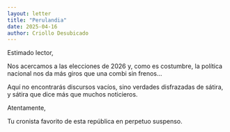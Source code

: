 ```yaml
---
layout: letter
title: "Perulandia"
date: 2025-04-16
author: Criollo Desubicado
---
```


Estimado lector,

Nos acercamos a las elecciones de 2026 y, como es costumbre, la política nacional nos da más giros que una combi sin frenos...

Aquí no encontrarás discursos vacíos, sino verdades disfrazadas de sátira, y sátira que dice más que muchos noticieros.

Atentamente,

Tu cronista favorito de esta república en perpetuo suspenso.
